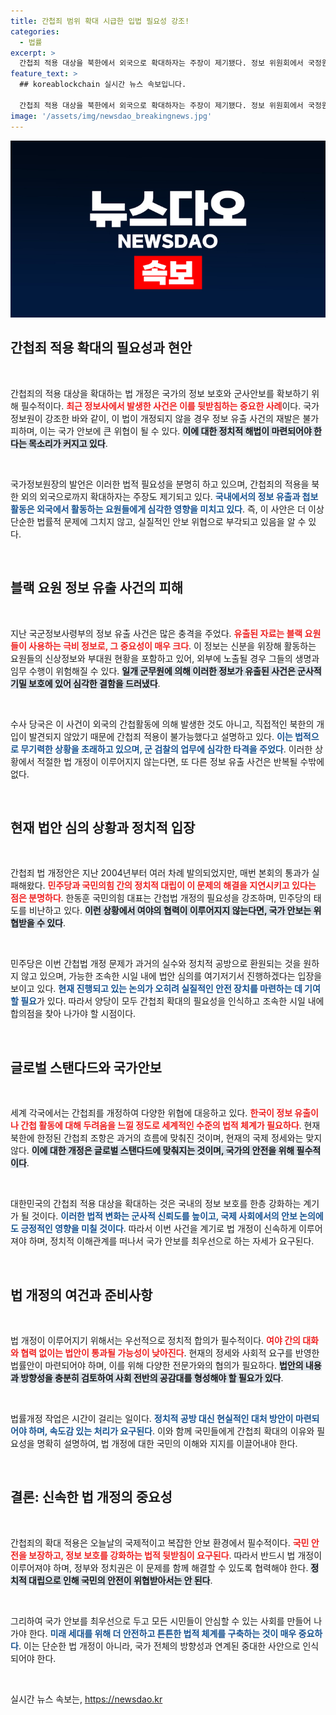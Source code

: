 ```yaml
---
title: 간첩죄 범위 확대 시급한 입법 필요성 강조!
categories:
  - 법률
excerpt: >
  간첩죄 적용 대상을 북한에서 외국으로 확대하자는 주장이 제기됐다. 정보 위원회에서 국정원장은 이번 사건을 계기로 법 개정을 촉구하며, 정치적 갈등을 넘어 신속한 대응이 필요하다고 강조했다.
feature_text: >
  ## koreablockchain 실시간 뉴스 속보입니다.

  간첩죄 적용 대상을 북한에서 외국으로 확대하자는 주장이 제기됐다. 정보 위원회에서 국정원장은 이번 사건을 계기로 법 개정을 촉구하며, 정치적 갈등을 넘어 신속한 대응이 필요하다고 강조했다.
image: '/assets/img/newsdao_breakingnews.jpg'
---
```


<p><img src="/assets/img/newsdao_breakingnews.jpg" alt="koreablockchain 속보" /></p>

<h2 data-ke-size="size26">간첩죄 적용 확대의 필요성과 현안</h2>

<p data-ke-size="size16">&nbsp;</p>

<p>간첩죄의 적용 대상을 확대하는 법 개정은 국가의 정보 보호와 군사안보를 확보하기 위해 필수적이다. <b><span style="color: #ee2323;">최근 정보사에서 발생한 사건은 이를 뒷받침하는 중요한 사례</span></b>이다. 국가정보원이 강조한 바와 같이, 이 법이 개정되지 않을 경우 정보 유출 사건의 재발은 불가피하며, 이는 국가 안보에 큰 위협이 될 수 있다. <b><span style="background-color: #21538527;">이에 대한 정치적 해법이 마련되어야 한다는 목소리가 커지고 있다</span></b>.</p>

<p data-ke-size="size16">&nbsp;</p>

<p>국가정보원장의 발언은 이러한 법적 필요성을 분명히 하고 있으며, 간첩죄의 적용을 북한 외의 외국으로까지 확대하자는 주장도 제기되고 있다. <b><span style="color: #1a5490;">국내에서의 정보 유출과 첩보 활동은 외국에서 활동하는 요원들에게 심각한 영향을 미치고 있다</span></b>. 즉, 이 사안은 더 이상 단순한 법률적 문제에 그치지 않고, 실질적인 안보 위협으로 부각되고 있음을 알 수 있다.</p>

<p data-ke-size="size16">&nbsp;</p>

<h2 data-ke-size="size26">블랙 요원 정보 유출 사건의 피해</h2>

<p data-ke-size="size16">&nbsp;</p>

<p>지난 국군정보사령부의 정보 유출 사건은 많은 충격을 주었다. <b><span style="color: #ee2323;">유출된 자료는 블랙 요원들이 사용하는 극비 정보로, 그 중요성이 매우 크다</span></b>. 이 정보는 신분을 위장해 활동하는 요원들의 신상정보와 부대원 현황을 포함하고 있어, 외부에 노출될 경우 그들의 생명과 임무 수행이 위험해질 수 있다. <b><span style="background-color: #21538527;">일개 군무원에 의해 이러한 정보가 유출된 사건은 군사적 기밀 보호에 있어 심각한 결함을 드러냈다</span></b>.</p>

<p data-ke-size="size16">&nbsp;</p>

<p>수사 당국은 이 사건이 외국의 간첩활동에 의해 발생한 것도 아니고, 직접적인 북한의 개입이 발견되지 않았기 때문에 간첩죄 적용이 불가능했다고 설명하고 있다. <b><span style="color: #1a5490;">이는 법적으로 무기력한 상황을 초래하고 있으며, 군 검찰의 업무에 심각한 타격을 주었다</span></b>. 이러한 상황에서 적절한 법 개정이 이루어지지 않는다면, 또 다른 정보 유출 사건은 반복될 수밖에 없다.</p>

<p data-ke-size="size16">&nbsp;</p>

<h2 data-ke-size="size26">현재 법안 심의 상황과 정치적 입장</h2>

<p data-ke-size="size16">&nbsp;</p>

<p>간첩죄 법 개정안은 지난 2004년부터 여러 차례 발의되었지만, 매번 본회의 통과가 실패해왔다. <b><span style="color: #ee2323;">민주당과 국민의힘 간의 정치적 대립이 이 문제의 해결을 지연시키고 있다는 점은 분명하다</span></b>. 한동훈 국민의힘 대표는 간첩법 개정의 필요성을 강조하며, 민주당의 태도를 비난하고 있다. <b><span style="background-color: #21538527;">이런 상황에서 여야의 협력이 이루어지지 않는다면, 국가 안보는 위협받을 수 있다</span></b>.</p>

<p data-ke-size="size16">&nbsp;</p>

<p>민주당은 이번 간첩법 개정 문제가 과거의 실수와 정치적 공방으로 환원되는 것을 원하지 않고 있으며, 가능한 조속한 시일 내에 법안 심의를 여기저기서 진행하겠다는 입장을 보이고 있다. <b><span style="color: #1a5490;">현재 진행되고 있는 논의가 오히려 실질적인 안전 장치를 마련하는 데 기여할 필요</span></b>가 있다. 따라서 양당이 모두 간첩죄 확대의 필요성을 인식하고 조속한 시일 내에 합의점을 찾아 나가야 할 시점이다.</p>

<p data-ke-size="size16">&nbsp;</p>

<h2 data-ke-size="size26">글로벌 스탠다드와 국가안보</h2>

<p data-ke-size="size16">&nbsp;</p>

<p>세계 각국에서는 간첩죄를 개정하여 다양한 위협에 대응하고 있다. <b><span style="color: #ee2323;">한국이 정보 유출이나 간첩 활동에 대해 두려움을 느낄 정도로 세계적인 수준의 법적 체계가 필요하다</span></b>. 현재 북한에 한정된 간첩죄 조항은 과거의 흐름에 맞춰진 것이며, 현재의 국제 정세와는 맞지 않다. <b><span style="background-color: #21538527;">이에 대한 개정은 글로벌 스탠다드에 맞춰지는 것이며, 국가의 안전을 위해 필수적이다</span></b>.</p>

<p data-ke-size="size16">&nbsp;</p>

<p>대한민국의 간첩죄 적용 대상을 확대하는 것은 국내의 정보 보호를 한층 강화하는 계기가 될 것이다. <b><span style="color: #1a5490;">이러한 법적 변화는 군사적 신뢰도를 높이고, 국제 사회에서의 안보 논의에도 긍정적인 영향을 미칠 것이다</span></b>. 따라서 이번 사건을 계기로 법 개정이 신속하게 이루어져야 하며, 정치적 이해관계를 떠나서 국가 안보를 최우선으로 하는 자세가 요구된다. </p>

<p data-ke-size="size16">&nbsp;</p>

<h2 data-ke-size="size26">법 개정의 여건과 준비사항</h2>

<p data-ke-size="size16">&nbsp;</p>

<p>법 개정이 이루어지기 위해서는 우선적으로 정치적 합의가 필수적이다. <b><span style="color: #ee2323;">여야 간의 대화와 협력 없이는 법안이 통과될 가능성이 낮아진다</span></b>. 현재의 정세와 사회적 요구를 반영한 법률안이 마련되어야 하며, 이를 위해 다양한 전문가와의 협의가 필요하다. <b><span style="background-color: #21538527;">법안의 내용과 방향성을 충분히 검토하여 사회 전반의 공감대를 형성해야 할 필요가 있다</span></b>.</p>

<p data-ke-size="size16">&nbsp;</p>

<p>법률개정 작업은 시간이 걸리는 일이다. <b><span style="color: #1a5490;">정치적 공방 대신 현실적인 대처 방안이 마련되어야 하며, 속도감 있는 처리가 요구된다</span></b>. 이와 함께 국민들에게 간첩죄 확대의 이유와 필요성을 명확히 설명하여, 법 개정에 대한 국민의 이해와 지지를 이끌어내야 한다. </p>

<p data-ke-size="size16">&nbsp;</p>

<h2 data-ke-size="size26">결론: 신속한 법 개정의 중요성</h2>

<p data-ke-size="size16">&nbsp;</p>

<p>간첩죄의 확대 적용은 오늘날의 국제적이고 복잡한 안보 환경에서 필수적이다. <b><span style="color: #ee2323;">국민 안전을 보장하고, 정보 보호를 강화하는 법적 뒷받침이 요구된다</span></b>. 따라서 반드시 법 개정이 이루어져야 하며, 정부와 정치권은 이 문제를 함께 해결할 수 있도록 협력해야 한다. <b><span style="background-color: #21538527;">정치적 대립으로 인해 국민의 안전이 위협받아서는 안 된다</span></b>.</p>

<p data-ke-size="size16">&nbsp;</p>

<p>그리하여 국가 안보를 최우선으로 두고 모든 시민들이 안심할 수 있는 사회를 만들어 나가야 한다. <b><span style="color: #1a5490;">미래 세대를 위해 더 안전하고 튼튼한 법적 체계를 구축하는 것이 매우 중요하다</span></b>. 이는 단순한 법 개정이 아니라, 국가 전체의 방향성과 연계된 중대한 사안으로 인식되어야 한다. </p>

<p data-ke-size="size16">&nbsp;</p>
실시간 뉴스 속보는, <a href="https://newsdao.kr" rel="dofollow">https://newsdao.kr</a>


